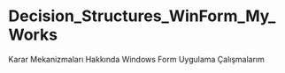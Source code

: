 # Decision_Structures_WinForm_My_Works
Karar Mekanizmaları Hakkında Windows Form Uygulama Çalışmalarım
